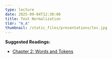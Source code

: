 ```yaml
---
type: lecture
date: 2025-09-04T12:30:00
title: Text Normalization
tldr: "N.A"
thumbnail: /static_files/presentations/lec.jpg
---
```

**Suggested Readings:**
- [Chapter 2: Words and Tokens](https://web.stanford.edu/~jurafsky/slp3/2.pdf)
